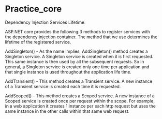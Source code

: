 # Practice_core


Dependency Injection Services Lifetime:

ASP.NET core provides the following 3 methods to register services with the dependency injection container. The method that we use determines the lifetime of the registered service.

AddSingleton() - As the name implies, AddSingleton() method creates a Singleton service. A Singleton service is created when it is first requested.
				 This same instance is then used by all the subsequent requests. So in general, a Singleton service is created only one time per application and that single instance is used throughout the application life time.

AddTransient() - This method creates a Transient service. A new instance of a Transient service is created each time it is requested. 

AddScoped() - This method creates a Scoped service. A new instance of a Scoped service is created once per request within the scope.
			  For example, in a web application it creates 1 instance per each http request but uses the same instance in the other calls within that same web request.

